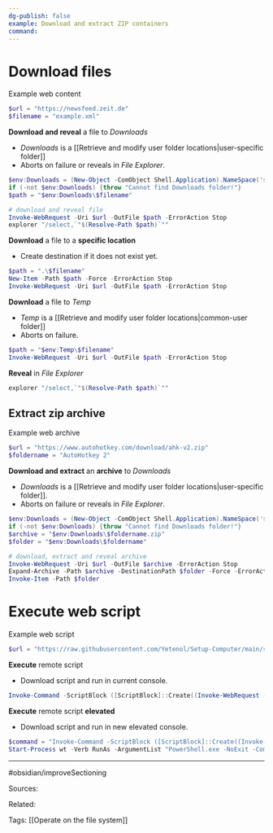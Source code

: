 ```yaml
---
dg-publish: false
example: Download and extract ZIP containers
command: 
---
```


# Download files

Example web content
```powershell
$url = "https://newsfeed.zeit.de"
$filename = "example.xml"
```

**Download and reveal** a file to _Downloads_  
- _Downloads_ is a [[Retrieve and modify user folder locations|user-specific folder]]
- Aborts on failure or reveals in _File Explorer_.
```powershell
$env:Downloads = (New-Object -ComObject Shell.Application).NameSpace('shell:::{374DE290-123F-4565-9164-39C4925E467B}').Self.Path
if (-not $env:Downloads) {throw "Cannot find Downloads folder!"}
$path = "$env:Downloads\$filename"

# download and reveal file
Invoke-WebRequest -Uri $url -OutFile $path -ErrorAction Stop
explorer "/select,`"$(Resolve-Path $path)`""
```

**Download** a file to a **specific location**  
- Create destination if it does not exist yet.
```powershell
$path = ".\$filename"
New-Item -Path $path -Force -ErrorAction Stop
Invoke-WebRequest -Uri $url -OutFile $path -ErrorAction Stop
```

**Download** a file to _Temp_
- _Temp_ is a [[Retrieve and modify user folder locations|common-user folder]]
- Aborts on failure.
```powershell
$path = "$env:Temp\$filename"
Invoke-WebRequest -Uri $url -OutFile $path -ErrorAction Stop
```

**Reveal** in _File Explorer_
```powershell
explorer "/select,`"$(Resolve-Path $path)`""
```


## Extract zip archive

Example web archive
```powershell
$url = "https://www.autohotkey.com/download/ahk-v2.zip"
$foldername = "AutoHotkey 2"
```

**Download and extract** an **archive** to _Downloads_  
- _Downloads_ is a [[Retrieve and modify user folder locations|user-specific folder]]. 
- Aborts on failure or reveals in _File Explorer_.
```powershell
$env:Downloads = (New-Object -ComObject Shell.Application).NameSpace('shell:::{374DE290-123F-4565-9164-39C4925E467B}').Self.Path
if (-not $env:Downloads) {throw "Cannot find Downloads folder!"}
$archive = "$env:Downloads\$foldername.zip"
$folder = "$env:Downloads\$foldername"

# download, extract and reveal archive
Invoke-WebRequest -Uri $url -OutFile $archive -ErrorAction Stop
Expand-Archive -Path $archive -DestinationPath $folder -Force -ErrorAction Stop
Invoke-Item -Path $folder
```

# Execute web script

Example web script
```powershell
$url = "https://raw.githubusercontent.com/Yetenol/Setup-Computer/main/script/test.ps1.bat"
```

**Execute** remote script  
- Download script and run in current console.
```powershell
Invoke-Command -ScriptBlock ([ScriptBlock]::Create((Invoke-WebRequest -Uri $url)))
```

**Execute** remote script **elevated**  
- Download script and run in new elevated console.
```powershell
$command = "Invoke-Command -ScriptBlock ([ScriptBlock]::Create((Invoke-WebRequest -Uri $url)))"
Start-Process wt -Verb RunAs -ArgumentList "PowerShell.exe -NoExit -Command $command"
```


---
#obsidian/improveSectioning 

Sources:

Related:

Tags:
[[Operate on the file system]]